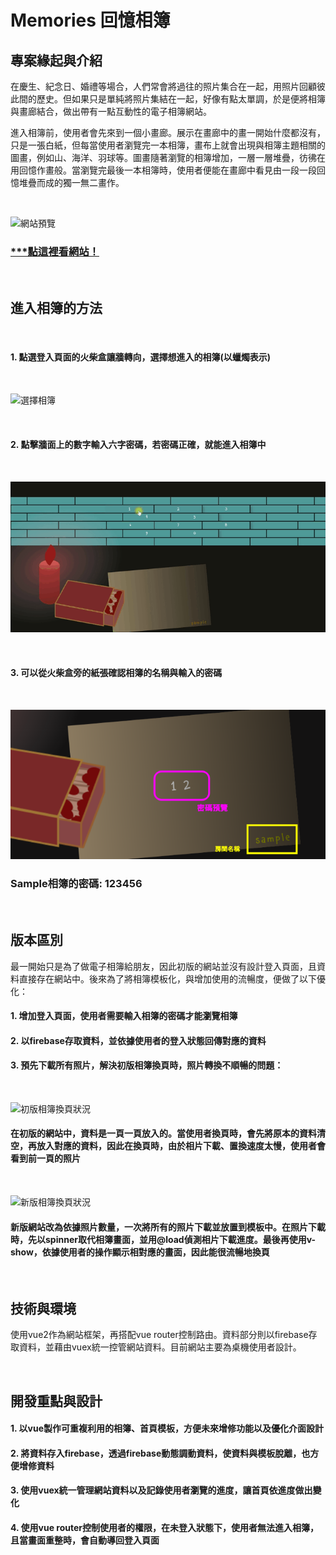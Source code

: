 # Memories 回憶相簿
## 專案緣起與介紹
在慶生、紀念日、婚禮等場合，人們常會將過往的照片集合在一起，用照片回顧彼此間的歷史。但如果只是單純將照片集結在一起，好像有點太單調，於是便將相簿與畫廊結合，做出帶有一點互動性的電子相簿網站。

進入相簿前，使用者會先來到一個小畫廊。展示在畫廊中的畫一開始什麼都沒有，只是一張白紙，但每當使用者瀏覽完一本相簿，畫布上就會出現與相簿主題相關的圖畫，例如山、海洋、羽球等。圖畫隨著瀏覽的相簿增加，一層一層堆疊，彷彿在用回憶作畫般。當瀏覽完最後一本相簿時，使用者便能在畫廊中看見由一段一段回憶堆疊而成的獨一無二畫作。

<br>

![網站預覽](./src/assets/README/main.gif)

### [***點這裡看網站！](https://ansticefish.github.io/memories/#/)

<br>

## 進入相簿的方法
<br>

#### 1. 點選登入頁面的火柴盒讓牆轉向，選擇想進入的相簿(以蠟燭表示)
<br>

![選擇相簿](./src/assets/README/selectRoom.gif)

<br>

#### 2. 點擊牆面上的數字輸入六字密碼，若密碼正確，就能進入相簿中
<br>

![輸入密碼](./src/assets/README/enterCode.gif)

<br>

#### 3. 可以從火柴盒旁的紙張確認相簿的名稱與輸入的密碼
<br>

![密碼預覽](./src/assets/README/paper.png)

### <strong>Sample相簿的密碼: 123456</strong>

<br>

## 版本區別
最一開始只是為了做電子相簿給朋友，因此初版的網站並沒有設計登入頁面，且資料直接存在網站中。後來為了將相簿模板化，與增加使用的流暢度，便做了以下優化：
#### 1. 增加登入頁面，使用者需要輸入相簿的密碼才能瀏覽相簿
#### 2. 以firebase存取資料，並依據使用者的登入狀態回傳對應的資料
#### 3. 預先下載所有照片，解決初版相簿換頁時，照片轉換不順暢的問題：

<br>

![初版相簿換頁狀況](./src/assets/README/version1.gif)
#### 在初版的網站中，資料是一頁一頁放入的。當使用者換頁時，會先將原本的資料清空，再放入對應的資料，因此在換頁時，由於相片下載、置換速度太慢，使用者會看到前一頁的照片

<br>

![新版相簿換頁狀況](./src/assets/README/version2.gif)
#### 新版網站改為依據照片數量，一次將所有的照片下載並放置到模板中。在照片下載時，先以spinner取代相簿畫面，並用@load偵測相片下載進度。最後再使用v-show，依據使用者的操作顯示相對應的畫面，因此能很流暢地換頁

<br>

## 技術與環境
使用vue2作為網站框架，再搭配vue router控制路由。資料部分則以firebase存取資料，並藉由vuex統一控管網站資料。目前網站主要為桌機使用者設計。

<br>

## 開發重點與設計
#### 1. 以vue製作可重複利用的相簿、首頁模板，方便未來增修功能以及優化介面設計
#### 2. 將資料存入firebase，透過firebase動態調動資料，使資料與模板脫離，也方便增修資料
#### 3. 使用vuex統一管理網站資料以及記錄使用者瀏覽的進度，讓首頁依進度做出變化
#### 4. 使用vue router控制使用者的權限，在未登入狀態下，使用者無法進入相簿，且當畫面重整時，會自動導回登入頁面